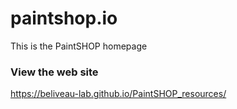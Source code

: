 # paintshop.io

This is the PaintSHOP homepage

### View the web site

https://beliveau-lab.github.io/PaintSHOP_resources/


